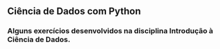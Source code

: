 ## Ciência de Dados com Python

### Alguns exercícios desenvolvidos na disciplina Introdução à Ciência de Dados.
